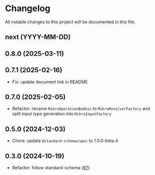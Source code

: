 # Changelog

All notable changes to this project will be documented in this file.

## next (YYYY-MM-DD)

## 0.8.0 (2025-03-11)
  
## 0.7.1 (2025-02-16)

* Fix: update document link in README

## 0.7.0 (2025-02-05)

* Refactor: rename `MikroOperationBobbin` to `MikroResolverFactory` and split input type generation into `MikroInputFactory`

## 0.5.0 (2024-12-03)

* Chore: update `@standard-schema/spec` to 1.0.0-beta.4

## 0.3.0 (2024-10-19)

* Refactor: follow standard-schema ([#7](https://github.com/modevol-com/gqloom/pull/7))
